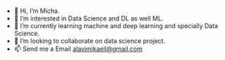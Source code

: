 - 👋 Hi, I’m Micha.
- 👀 I’m interested in Data Science and DL as well ML.
- 🌱 I’m currently learning machine and deep learning and specially Data Science.
- 💞️ I’m looking to collaborate on data science project.
- 📫 Send me a Email alavimikaeil@gmail.com

<!---
MikaeilAlavinejad/MikaeilAlavinejad is a ✨ special ✨ repository because its `README.md` (this file) appears on your GitHub profile.
You can click the Preview link to take a look at your changes.
--->
